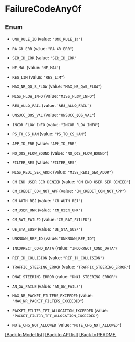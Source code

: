 # FailureCodeAnyOf

## Enum


* `UNK_RULE_ID` (value: `"UNK_RULE_ID"`)

* `RA_GR_ERR` (value: `"RA_GR_ERR"`)

* `SER_ID_ERR` (value: `"SER_ID_ERR"`)

* `NF_MAL` (value: `"NF_MAL"`)

* `RES_LIM` (value: `"RES_LIM"`)

* `MAX_NR_QO_S_FLOW` (value: `"MAX_NR_QoS_FLOW"`)

* `MISS_FLOW_INFO` (value: `"MISS_FLOW_INFO"`)

* `RES_ALLO_FAIL` (value: `"RES_ALLO_FAIL"`)

* `UNSUCC_QOS_VAL` (value: `"UNSUCC_QOS_VAL"`)

* `INCOR_FLOW_INFO` (value: `"INCOR_FLOW_INFO"`)

* `PS_TO_CS_HAN` (value: `"PS_TO_CS_HAN"`)

* `APP_ID_ERR` (value: `"APP_ID_ERR"`)

* `NO_QOS_FLOW_BOUND` (value: `"NO_QOS_FLOW_BOUND"`)

* `FILTER_RES` (value: `"FILTER_RES"`)

* `MISS_REDI_SER_ADDR` (value: `"MISS_REDI_SER_ADDR"`)

* `CM_END_USER_SER_DENIED` (value: `"CM_END_USER_SER_DENIED"`)

* `CM_CREDIT_CON_NOT_APP` (value: `"CM_CREDIT_CON_NOT_APP"`)

* `CM_AUTH_REJ` (value: `"CM_AUTH_REJ"`)

* `CM_USER_UNK` (value: `"CM_USER_UNK"`)

* `CM_RAT_FAILED` (value: `"CM_RAT_FAILED"`)

* `UE_STA_SUSP` (value: `"UE_STA_SUSP"`)

* `UNKNOWN_REF_ID` (value: `"UNKNOWN_REF_ID"`)

* `INCORRECT_COND_DATA` (value: `"INCORRECT_COND_DATA"`)

* `REF_ID_COLLISION` (value: `"REF_ID_COLLISION"`)

* `TRAFFIC_STEERING_ERROR` (value: `"TRAFFIC_STEERING_ERROR"`)

* `DNAI_STEERING_ERROR` (value: `"DNAI_STEERING_ERROR"`)

* `AN_GW_FAILE` (value: `"AN_GW_FAILE"`)

* `MAX_NR_PACKET_FILTERS_EXCEEDED` (value: `"MAX_NR_PACKET_FILTERS_EXCEEDED"`)

* `PACKET_FILTER_TFT_ALLOCATION_EXCEEDED` (value: `"PACKET_FILTER_TFT_ALLOCATION_EXCEEDED"`)

* `MUTE_CHG_NOT_ALLOWED` (value: `"MUTE_CHG_NOT_ALLOWED"`)


[[Back to Model list]](../README.md#documentation-for-models) [[Back to API list]](../README.md#documentation-for-api-endpoints) [[Back to README]](../README.md)


